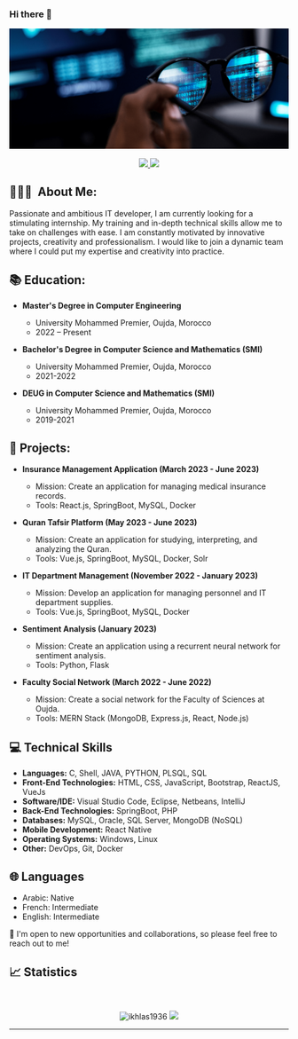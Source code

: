 ### Hi there 👋

<p align="center">
    <img src="pics/header.png">
</p>

<p align="center">
    <a href="https://www.linkedin.com/in/ikhlas-qassimi-25771b269">
        <img src="https://img.shields.io/badge/LinkedIn-0077B5?style=for-the-badge&logo=linkedin&logoColor=white" />
    </a>
    <a href="mailto:ikhlasqassimi1965@gmail.com">
        <img src="https://img.shields.io/badge/Gmail-D14836?style=for-the-badge&logo=gmail&logoColor=white" />
    </a>
</p>


## 👨🏻‍💻 &nbsp;About Me:

<p>Passionate and ambitious IT developer, I am currently looking for a stimulating internship. My training and in-depth technical skills allow me to take on challenges with ease. I am constantly motivated by innovative projects, creativity and professionalism. I would like to join a dynamic team where I could put my expertise and creativity into practice.</p>



## 📚 Education:

- **Master's Degree in Computer Engineering**
  - University Mohammed Premier, Oujda, Morocco
  - 2022 – Present

- **Bachelor's Degree in Computer Science and Mathematics (SMI)**
  - University Mohammed Premier, Oujda, Morocco
  - 2021-2022

- **DEUG in Computer Science and Mathematics (SMI)**
  - University Mohammed Premier, Oujda, Morocco
  - 2019-2021

## 🌟 Projects:

- **Insurance Management Application (March 2023 - June 2023)**
  - Mission: Create an application for managing medical insurance records.
  - Tools: React.js, SpringBoot, MySQL, Docker

- **Quran Tafsir Platform (May 2023 - June 2023)**
  - Mission: Create an application for studying, interpreting, and analyzing the Quran.
  - Tools: Vue.js, SpringBoot, MySQL, Docker, Solr

- **IT Department Management (November 2022 - January 2023)**
  - Mission: Develop an application for managing personnel and IT department supplies.
  - Tools: Vue.js, SpringBoot, MySQL, Docker

- **Sentiment Analysis (January 2023)**
  - Mission: Create an application using a recurrent neural network for sentiment analysis.
  - Tools: Python, Flask

- **Faculty Social Network (March 2022 - June 2022)**
  - Mission: Create a social network for the Faculty of Sciences at Oujda.
  - Tools: MERN Stack (MongoDB, Express.js, React, Node.js)

## 💻 Technical Skills

- **Languages:** C, Shell, JAVA, PYTHON, PLSQL, SQL
- **Front-End Technologies:** HTML, CSS, JavaScript, Bootstrap, ReactJS, VueJs
- **Software/IDE:** Visual Studio Code, Eclipse, Netbeans, IntelliJ
- **Back-End Technologies:** SpringBoot, PHP
- **Databases:** MySQL, Oracle, SQL Server, MongoDB (NoSQL)
- **Mobile Development:** React Native
- **Operating Systems:** Windows, Linux
- **Other:** DevOps, Git, Docker


## 🌐 Languages

- Arabic: Native
- French: Intermediate
- English: Intermediate


🤝 I'm open to new opportunities and collaborations, so please feel free to reach out to me!
## 📈 Statistics

<br/>
<p align="center">
  <img width="48%" src="https://github-readme-stats.vercel.app/api?username=ikhlas1936&count_private=true&theme=dark&show_icons=true" alt="ikhlas1936" />
  <img width="48%" src="https://github-readme-streak-stats.herokuapp.com/?user=ikhlas1936&hide_border=true&theme=dark&show_icons=true" />
</p>



<hr />


